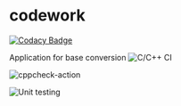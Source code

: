 # codework

[![Codacy Badge](https://api.codacy.com/project/badge/Grade/bc074016c74b4b1d8f3e4a17d35f3155)](https://app.codacy.com/manual/99002550/codework?utm_source=github.com&utm_medium=referral&utm_content=99002550/codework&utm_campaign=Badge_Grade_Dashboard)

Application for base conversion
![C/C++ CI](https://github.com/99002550/codework/workflows/C/C++%20CI/badge.svg)


![cppcheck-action](https://github.com/99002550/codework/workflows/cppcheck-action/badge.svg)

![Unit testing](https://github.com/99002550/codework/workflows/Unit%20testing/badge.svg)

